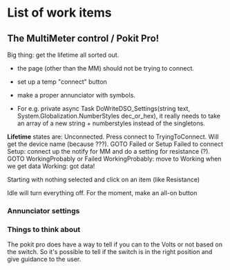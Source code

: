 ﻿# List of work items

## The MultiMeter control / Pokit Pro!

Big thing: get the lifetime all sorted out. 

- the page (other than the MM) should not be trying to connect.
- set up a temp "connect" button
- make a proper annunciator with symbols. 

- For e.g. private async Task DoWriteDSO_Settings(string text, System.Globalization.NumberStyles dec_or_hex), it really needs to take an array of a new string + numberstyles instead of the singletons.


**Lifetime** states are:
Unconnected. Press connect to 
TryingToConnect. Will get the device name (because ???). GOTO Failed or Setup
Failed to connect
Setup: connect up the notify for MM and do a setting for resistance (?). GOTO WorkingProbably or Failed
WorkingProbably: move to Working when we get data
Working: got data!

Starting with nothing selected and click on an item (like Resistance)

Idle will turn everything off.
For the moment, make an all-on button



### Annunciator settings



### Things to think about

The pokit pro does have a way to tell if you can to the Volts or not based on the switch. So it's possible to tell if the switch is in the right position and give guidance to the user.



